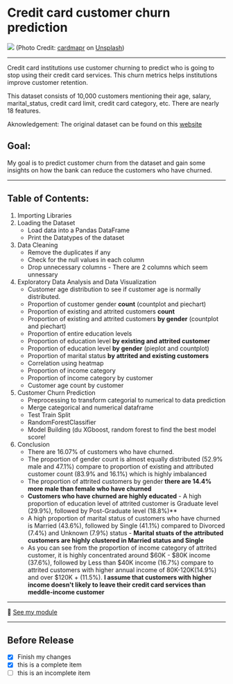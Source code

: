 # Credit card customer churn prediction

![](https://images.unsplash.com/photo-1599050751795-6cdaafbc2319?ixid=MXwxMjA3fDB8MHxwaG90by1wYWdlfHx8fGVufDB8fHw%3D&ixlib=rb-1.2.1&auto=format&fit=crop&w=1100&q=80)
(Photo Credit: [cardmapr](https://unsplash.com/@cardmapr) on [Unsplash](https://unsplash.com/))
___

Credit card institutions use customer churning to predict who is going to stop using their credit card services. This churn metrics helps institutions improve customer retention.

This dataset consists of 10,000 customers mentioning their age, salary, marital_status, credit card limit, credit card category, etc. There are nearly 18 features.

Aknowledgement:
The original dataset can be found on this [website](https://www.kaggle.com/sakshigoyal7/credit-card-customers)

## Goal:
My goal is to predict customer churn from the dataset and gain some insights on how the bank can reduce the customers who have churned. 
___
## Table of Contents: 
1. Importing Libraries
2. Loading the Dataset
    * Load data into a Pandas DataFrame
    * Print the Datatypes of the dataset    
3. Data Cleaning
    * Remove the duplicates if any
    * Check for the null values in each column
    * Drop unnecessary columns - There are 2 columns which seem unnessary
4. Exploratory Data Analysis and Data Visualization  
    * Customer age distribution to see if customer age is normally distributed.
    * Proportion of customer gender **count** (countplot and piechart)
    * Proportion of existing and attrited customers **count**
    * Proportion of existing and attrited customers **by gender** (countplot and piechart)  
    * Proportion of entire education levels
    * Proportion of education level **by existing and attrited customer**
    * Proportion of education level **by gender** (pieplot and countplot)
    * Proportion of marital status **by attrited and existing customers** 
    * Correlation using heatmap
    * Proportion of income category
    * Proportion of income category by customer
    * Customer age count by customer
5. Customer Churn Prediction
    * Preprocessing to transform categorial to numerical to data prediction
    * Merge categorical and numerical dataframe
    * Test Train Split 
    * RandomForestClassifier
    * Model Building (du XGboost, random forest to find the best model score!
6. Conclusion
   * There are 16.07% of customers who have churned.
   * The proportion of gender count is almost equally distributed (52.9% male and 47.1%) compare to proportion of existing and attributed customer count (83.9% and 16.1%) which is highly imbalanced
   * The proportion of attrited customers by gender **there are 14.4% more male than female who have churned** 
   * **Customers who have churned are highly educated** - A high proportion of education level of attrited customer is Graduate level (29.9%), followed by Post-Graduate level (18.8%)** 
   * A high proportion of marital status of customers who have churned is Married (43.6%), followed by Single (41.1%) compared to Divorced (7.4%) and Unknown (7.9%) status  - **Marital stuats of the attributed customers are highly clustered in Married status and Single** 
   * As you can see from the proportion of income category of attrited customer, it is highly concentrated around $60K - $80K income (37.6%), followed by Less than $40K income (16.7%) compare to attrited customers with higher annual income of 80K-120K(14.9%) and over $120K + (11.5%). **I assume that customers with higher income doesn't likely to leave their credit card services than meddle-income customer** 
___

:file_folder: [See my module](https://github.com/Conniekoh/credit_card_customer_churn_prediction/blob/main/codility/credit-card-customer-churn-prediction%20(1).ipynb)
___
## Before Release
- [x] Finish my changes
- [x] this is a complete item
- [ ] this is an incomplete item

